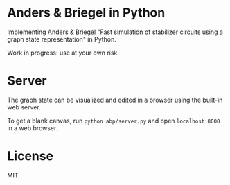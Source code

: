 # Anders & Briegel in Python

Implementing Anders & Briegel "Fast simulation of stabilizer circuits using a graph state representation" in Python.

Work in progress: use at your own risk.

# Server

The graph state can be visualized and edited in a browser using the built-in web server.

To get a blank canvas, run `python abp/server.py` and open `localhost:8000` in a web browser.

<!--This can also be used to visualize the state of programs during execution. See `examples/visualize.py` for an example of how to do this.-->


# License

MIT

